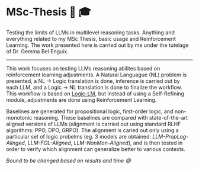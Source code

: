 # MSc-Thesis 🤖 🎓
Testing the limits of LLMs in multilevel reasoning tasks. Anything and everything related to my MSc Thesis, basic usage and Reinforcement Learning. The work presented here is carried out by me under the tutelage of Dr. Gemma Bel Enguix.

____

This work focuses on testing LLMs reasoning abilites based on reinforcement learning adjustments. A Natural Languague (NL) problem is presented, a NL -> Logic translation is done, inference is carried out by each LLM, and a Logic -> NL translation is done to finalize the workflow. This workflow is based on [Logic-LM](https://github.com/teacherpeterpan/Logic-LLM), but instead of using a Self-Refining module, adjustments are done using Reinforcement Learning.

Baselines are generated for propositional logic, first-order logic, and non-monotonic reasoning. These baselines are compared with state-of-the-art aligned versions of LLMs (alignment is carried out using standard RLHF algorithms: PPO, DPO, GRPO). The alignment is caried out only using a particular set of logic probelms (eg. 3 models are obtained: _LLM-PropLog-Alinged_, _LLM-FOL-Aligned_, _LLM-NonMon-Aligned_), and is then tested in order to verify which alignment can generalize better to various contexts. 

_Bound to be changed based on results and time 😅_
